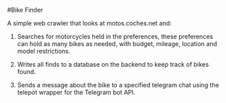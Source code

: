 #Bike Finder

A simple web crawler that looks at motos.coches.net and:

1) Searches for motorcycles held in the preferences, these preferences can hold as many bikes as needed, with budget, mileage, location and model restrictions.

2) Writes all finds to a database on the backend to keep track of bikes found.

3) Sends a message about the bike to a specified telegram chat using the telepot wrapper for the Telegram bot API. 
